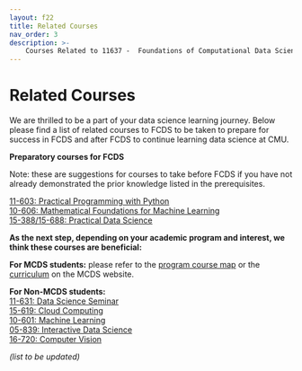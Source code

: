 ```yaml
---
layout: f22
title: Related Courses
nav_order: 3
description: >-
    Courses Related to 11637 -  Foundations of Computational Data Science.
---
```


# Related Courses

We are thrilled to be a part of your data science learning journey. Below please find a list of related courses to FCDS to be taken to prepare for success in FCDS and after FCDS to continue learning data science at CMU.

**Preparatory courses for FCDS**

Note: these are suggestions for courses to take before FCDS if you have not already demonstrated the prior knowledge listed in the prerequisites.


[11-603: Practical Programming with Python](https://docs.google.com/document/d/1PAVyvtXVrFD8x--fANR4IUU0HNmezBE_UOSdDKL2jvo/edit?usp=sharing)<br />
[10-606: Mathematical Foundations for Machine Learning](https://www.cs.cmu.edu/~10606-f21/index.html#overview)<br />
[15-388/15-688: Practical Data Science](http://www.datasciencecourse.org)

**As the next step, depending on your academic program and interest, we think these courses are beneficial:**

**For MCDS students:** please refer to the [program course map](https://mcds.cs.cmu.edu/sites/default/files/mcds-course-map-v8_051921_F21.pdf) or the [curriculum](https://mcds.cs.cmu.edu/learn-us-curriculum) on the MCDS website.

**For Non-MCDS students:** <br />
[11-631: Data Science Seminar](https://mcds-cmu.github.io/11631/)<br />
[15-619: Cloud Computing](https://www.cs.cmu.edu/~msakr/15619-s20/) <br />
[10-601: Machine Learning](https://www.cs.cmu.edu/~mgormley/courses/10601/) <br />
[05-839: Interactive Data Science](https://canvas.cmu.edu/courses/5736) <br />
[16-720: Computer Vision](http://16720.courses.cs.cmu.edu)

_(list to be updated)_
